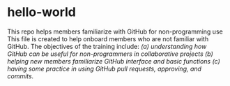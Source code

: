# hello-world
This repo helps members familiarize with GitHub for non-programming use
This file is created to help onboard members who are not familiar with GitHub.
The objectives of the training include:
*(a) understanding how GitHub can be useful for non-programmers in collaborative projects* 
*(b) helping new members familiarize GitHub interface and basic functions*
*(c) having some practice in using GitHub pull requests, approving, and commits.*

